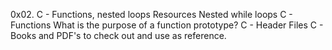 0x02. C - Functions, nested loops
Resources
Nested while loops
C - Functions
What is the purpose of a function prototype?
C - Header Files
C - Books and PDF's to check out and use as reference.
